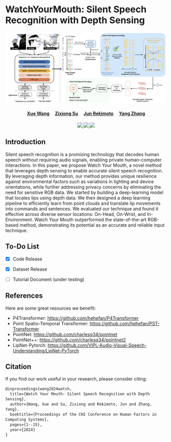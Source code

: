 # WatchYourMouth: Silent Speech Recognition with Depth Sensing
![Teaser Image](./img/Teaser.png)
<div>
    <h4 align="center">
        <a href='https://xueewang.github.io/' target='_blank'>Xue Wang</a>&emsp;
        <a href='https://www.shawnsu.net/' target='_blank'>Zixiong Su</a>&emsp;
        <a href='https://lab.rekimoto.org/members/rekimoto/' target='_blank'>Jun Rekimoto</a>&emsp;
        <a href='https://yangzhang.dev/' target='_blank'>Yang Zhang</a>
    </h4>
</div>

<div>
    <h4 align="center">
        <a href="https://dl.acm.org/doi/10.1145/3613904.3642092" target='_blank'>
        <img src="https://img.shields.io/badge/CHI_2024-Paper-green">
        </a>
        <a href="https://youtu.be/wm8CLepJaCg?si=H_7jVMJLF64Cmuf8" target='_blank'>
        <img src="https://img.shields.io/badge/Youtube%20Video-%23FF0000.svg?logo=YouTube&logoColor=white">
        </a>
        <a href="https://drive.google.com/drive/folders/174mlRrNpxAdqMASRp7cAU4d0iCTQk7SA?usp=sharing" target='_blank'>
        <img src="https://img.shields.io/badge/Dataset-_Sentences-blue">
        </a>
    </h4>
</div>

## Introduction
Silent speech recognition is a promising technology that decodes human speech without requiring audio signals, enabling private human-computer interactions. In this paper, we propose Watch Your Mouth, a novel method that leverages depth sensing to enable accurate silent speech recognition. By leveraging depth information, our method provides unique resilience against environmental factors such as variations in lighting and device orientations, while further addressing privacy concerns by eliminating the need for sensitive RGB data. We started by building a deep-learning model that locates lips using depth data. We then designed a deep learning pipeline to efficiently learn from point clouds and translate lip movements into commands and sentences. We evaluated our technique and found it effective across diverse sensor locations: On-Head, On-Wrist, and In-Environment. Watch Your Mouth outperformed the state-of-the-art RGB-based method, demonstrating its potential as an accurate and reliable input technique.

## To-Do List

- [x] Code Release
- [x] Dataset Release
- [ ] Tutorial Document (under testing)


## References
Here are some great resources we benefit:
- P4Transformer: https://github.com/hehefan/P4Transformer
- Point Spatio-Temporal Transformer: https://github.com/hehefan/PST-Transformer
- PointNet: https://github.com/charlesq34/pointnet
- PointNet++: https://github.com/charlesq34/pointnet2
- LipNet-Pytorch: https://github.com/VIPL-Audio-Visual-Speech-Understanding/LipNet-PyTorch

## Citation
If you find our work useful in your research, please consider citing:
```
@inproceedings{wang2024watch,
  title={Watch Your Mouth: Silent Speech Recognition with Depth Sensing},
  author={Wang, Xue and Su, Zixiong and Rekimoto, Jun and Zhang, Yang},
  booktitle={Proceedings of the CHI Conference on Human Factors in Computing Systems},
  pages={1--15},
  year={2024}
}
```

